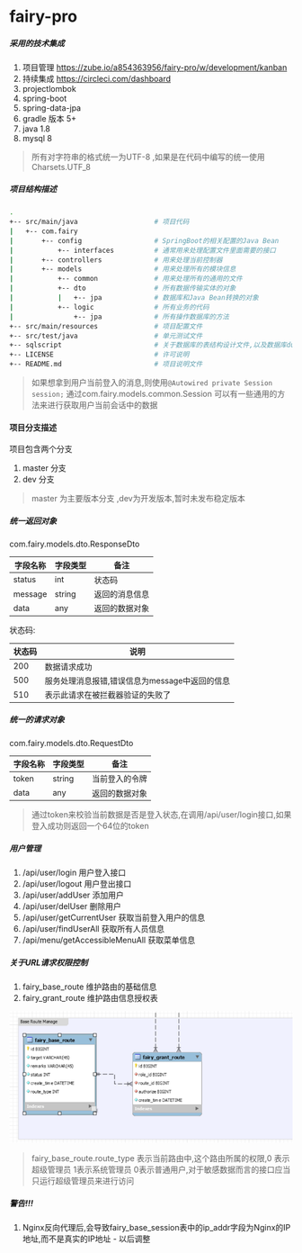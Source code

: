 # fairy-pro

##### 采用的技术集成

1. 项目管理 https://zube.io/a854363956/fairy-pro/w/development/kanban  
2. 持续集成 https://circleci.com/dashboard 
3. projectlombok 
4. spring-boot 
5. spring-data-jpa
6. gradle 版本 5+
7. java 1.8 
8. mysql 8


> 所有对字符串的格式统一为UTF-8 ,如果是在代码中编写的统一使用Charsets.UTF_8  

##### 项目结构描述 

```bash
.
+-- src/main/java                   # 项目代码
|   +-- com.fairy
|       +-- config                  # SpringBoot的相关配置的Java Bean
|           +-- interfaces          # 通常用来处理配置文件里面需要的接口
|       +-- controllers             # 用来处理当前控制器
|       +-- models                  # 用来处理所有的模块信息
|           +-- common              # 用来处理所有的通用的文件
|           +-- dto                 # 所有数据传输实体的对象
|           |   +-- jpa             # 数据库和Java Bean转换的对象
|           +-- logic               # 所有业务的代码
|               +-- jpa             # 所有操作数据库的方法
+-- src/main/resources              # 项目配置文件
+-- src/test/java                   # 单元测试文件
+-- sqlscript                       # 关于数据库的表结构设计文件,以及数据库dump
+-- LICENSE                         # 许可说明 
+-- README.md                       # 项目说明文件
```

>  如果想拿到用户当前登入的消息,则使用```@Autowired private Session session;``` 通过com.fairy.models.common.Session 可以有一些通用的方法来进行获取用户当前会话中的数据    


#### 项目分支描述

项目包含两个分支  

1. master 分支
2. dev    分支  

> master 为主要版本分支 ,dev为开发版本,暂时未发布稳定版本 
##### 统一返回对象

com.fairy.models.dto.ResponseDto  

|字段名称  | 字段类型    | 备注 
|-----   |-----     |----
|status  |int       | 状态码
|message |string    | 返回的消息信息
|data    |any       | 返回的数据对象

状态码:  

|状态码     | 说明 
|-----   |----
|200     |数据请求成功
|500     |服务处理消息报错,错误信息为message中返回的信息
|510     |表示此请求在被拦截器验证的失败了

##### 统一的请求对象

com.fairy.models.dto.RequestDto

|字段名称  | 字段类型    | 备注 
|-----   |-----     |----
|token   |string    | 当前登入的令牌
|data    |any       | 返回的数据对象

> 通过token来校验当前数据是否是登入状态,在调用/api/user/login接口,如果登入成功则返回一个64位的token

##### 用户管理 

1. /api/user/login  用户登入接口
2. /api/user/logout 用户登出接口 
3. /api/user/addUser 添加用户 
4. /api/user/delUser 删除用户
5. /api/user/getCurrentUser 获取当前登入用户的信息
6. /api/user/findUserAll   获取所有人员信息
7. /api/menu/getAccessibleMenuAll 获取菜单信息

##### 关于URL请求权限控制 

1. fairy_base_route 维护路由的基础信息
2. fairy_grant_route 维护路由信息授权表 

![路由图片](./doc/img/urlRoute.png)

> fairy_base_route.route_type 表示当前路由中,这个路由所属的权限,0 表示超级管理员 1表示系统管理员 0表示普通用户,对于敏感数据而言的接口应当只运行超级管理员来进行访问 


##### 警告!!! 

1. Nginx反向代理后,会导致fairy_base_session表中的ip_addr字段为Nginx的IP地址,而不是真实的IP地址  - 以后调整




